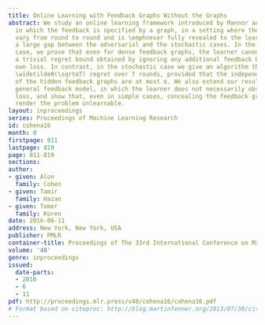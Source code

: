 ```yaml
---
title: Online Learning with Feedback Graphs Without the Graphs
abstract: We study an online learning framework introduced by Mannor and Shamir (2011)
  in which the feedback is specified by a graph, in a setting where the graph may
  vary from round to round and is \emphnever fully revealed to the learner. We show
  a large gap between the adversarial and the stochastic cases. In the adversarial
  case, we prove that even for dense feedback graphs, the learner cannot improve upon
  a trivial regret bound obtained by ignoring any additional feedback besides her
  own loss. In contrast, in the stochastic case we give an algorithm that achieves
  \widetildeΘ(\sqrtαT) regret over T rounds, provided that the independence numbers
  of the hidden feedback graphs are at most α. We also extend our results to a more
  general feedback model, in which the learner does not necessarily observe her own
  loss, and show that, even in simple cases, concealing the feedback graphs might
  render the problem unlearnable.
layout: inproceedings
series: Proceedings of Machine Learning Research
id: cohena16
month: 0
firstpage: 811
lastpage: 819
page: 811-819
sections: 
author:
- given: Alon
  family: Cohen
- given: Tamir
  family: Hazan
- given: Tomer
  family: Koren
date: 2016-06-11
address: New York, New York, USA
publisher: PMLR
container-title: Proceedings of The 33rd International Conference on Machine Learning
volume: '48'
genre: inproceedings
issued:
  date-parts:
  - 2016
  - 6
  - 11
pdf: http://proceedings.mlr.press/v48/cohena16/cohena16.pdf
# Format based on citeproc: http://blog.martinfenner.org/2013/07/30/citeproc-yaml-for-bibliographies/
---
```

